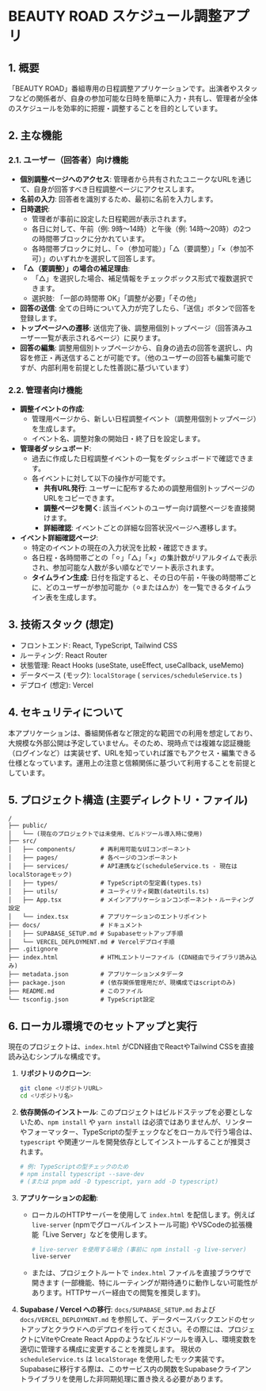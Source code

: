
# BEAUTY ROAD スケジュール調整アプリ

## 1. 概要

「BEAUTY ROAD」番組専用の日程調整アプリケーションです。出演者やスタッフなどの関係者が、自身の参加可能な日時を簡単に入力・共有し、管理者が全体のスケジュールを効率的に把握・調整することを目的としています。

## 2. 主な機能

### 2.1. ユーザー（回答者）向け機能

*   **個別調整ページへのアクセス**: 管理者から共有されたユニークなURLを通じて、自身が回答すべき日程調整ページにアクセスします。
*   **名前の入力**: 回答者を識別するため、最初に名前を入力します。
*   **日時選択**:
    *   管理者が事前に設定した日程範囲が表示されます。
    *   各日に対して、午前（例: 9時〜14時）と午後（例: 14時〜20時）の2つの時間帯ブロックに分かれています。
    *   各時間帯ブロックに対し、「⚪︎（参加可能）」「△（要調整）」「×（参加不可）」のいずれかを選択して回答します。
*   **「△（要調整）」の場合の補足理由**:
    *   「△」を選択した場合、補足情報をチェックボックス形式で複数選択できます。
    *   選択肢: 「一部の時間帯 OK」「調整が必要」「その他」
*   **回答の送信**: 全ての日時について入力が完了したら、「送信」ボタンで回答を登録します。
*   **トップページへの遷移**: 送信完了後、調整用個別トップページ（回答済みユーザー一覧が表示されるページ）に戻ります。
*   **回答の編集**: 調整用個別トップページから、自身の過去の回答を選択し、内容を修正・再送信することが可能です。（他のユーザーの回答も編集可能ですが、内部利用を前提とした性善説に基づいています）

### 2.2. 管理者向け機能

*   **調整イベントの作成**:
    *   管理用ページから、新しい日程調整イベント（調整用個別トップページ）を生成します。
    *   イベント名、調整対象の開始日・終了日を設定します。
*   **管理者ダッシュボード**:
    *   過去に作成した日程調整イベントの一覧をダッシュボードで確認できます。
    *   各イベントに対して以下の操作が可能です。
        *   **共有URL発行**: ユーザーに配布するための調整用個別トップページのURLをコピーできます。
        *   **調整ページを開く**: 該当イベントのユーザー向け調整ページを直接開けます。
        *   **詳細確認**: イベントごとの詳細な回答状況ページへ遷移します。
*   **イベント詳細確認ページ**:
    *   特定のイベントの現在の入力状況を比較・確認できます。
    *   各日程・各時間帯ごとの「⚪︎」「△」「×」の集計数がリアルタイムで表示され、参加可能な人数が多い順などでソート表示されます。
    *   **タイムライン生成**: 日付を指定すると、その日の午前・午後の時間帯ごとに、どのユーザーが参加可能か（⚪︎または△か）を一覧できるタイムライン表を生成します。

## 3. 技術スタック (想定)

*   フロントエンド: React, TypeScript, Tailwind CSS
*   ルーティング: React Router
*   状態管理: React Hooks (useState, useEffect, useCallback, useMemo)
*   データベース (モック): `localStorage` ( `services/scheduleService.ts` )
*   デプロイ (想定): Vercel

## 4. セキュリティについて

本アプリケーションは、番組関係者など限定的な範囲での利用を想定しており、大規模な外部公開は予定していません。そのため、現時点では複雑な認証機能（ログインなど）は実装せず、URLを知っていれば誰でもアクセス・編集できる仕様となっています。運用上の注意と信頼関係に基づいて利用することを前提としています。

## 5. プロジェクト構造 (主要ディレクトリ・ファイル)

```
/
├── public/
│   └── (現在のプロジェクトでは未使用、ビルドツール導入時に使用)
├── src/
│   ├── components/       # 再利用可能なUIコンポーネント
│   ├── pages/            # 各ページのコンポーネント
│   ├── services/         # API連携など(scheduleService.ts - 現在はlocalStorageモック)
│   ├── types/            # TypeScriptの型定義(types.ts)
│   ├── utils/            # ユーティリティ関数(dateUtils.ts)
│   ├── App.tsx           # メインアプリケーションコンポーネント・ルーティング設定
│   └── index.tsx         # アプリケーションのエントリポイント
├── docs/                 # ドキュメント
│   ├── SUPABASE_SETUP.md # Supabaseセットアップ手順
│   └── VERCEL_DEPLOYMENT.md # Vercelデプロイ手順
├── .gitignore
├── index.html            # HTMLエントリーファイル (CDN経由でライブラリ読み込み)
├── metadata.json         # アプリケーションメタデータ
├── package.json          # (依存関係管理用だが、現構成ではscriptのみ)
├── README.md             # このファイル
└── tsconfig.json         # TypeScript設定
```

## 6. ローカル環境でのセットアップと実行

現在のプロジェクトは、`index.html` がCDN経由でReactやTailwind CSSを直接読み込むシンプルな構成です。

1.  **リポジトリのクローン**:
    ```bash
    git clone <リポジトリURL>
    cd <リポジトリ名>
    ```

2.  **依存関係のインストール**:
    このプロジェクトはビルドステップを必要としないため、`npm install` や `yarn install` は必須ではありませんが、リンターやフォーマッター、TypeScriptの型チェックなどをローカルで行う場合は、`typescript` や関連ツールを開発依存としてインストールすることが推奨されます。
    ```bash
    # 例: TypeScriptの型チェックのため
    # npm install typescript --save-dev 
    # (または pnpm add -D typescript, yarn add -D typescript)
    ```

3.  **アプリケーションの起動**:
    *   ローカルのHTTPサーバーを使用して `index.html` を配信します。例えば `live-server` (npmでグローバルインストール可能) やVSCodeの拡張機能「Live Server」などを使用します。
        ```bash
        # live-server を使用する場合 (事前に npm install -g live-server)
        live-server
        ```
    *   または、プロジェクトルートで `index.html` ファイルを直接ブラウザで開きます (一部機能、特にルーティングが期待通りに動作しない可能性があります。HTTPサーバー経由での閲覧を推奨します)。

4.  **Supabase / Vercel への移行**:
    `docs/SUPABASE_SETUP.md` および `docs/VERCEL_DEPLOYMENT.md` を参照して、データベースバックエンドのセットアップとクラウドへのデプロイを行ってください。その際には、プロジェクトにViteやCreate React Appのようなビルドツールを導入し、環境変数を適切に管理する構成に変更することを推奨します。
    現状の `scheduleService.ts` は `localStorage` を使用したモック実装です。Supabaseに移行する際は、このサービス内の関数をSupabaseクライアントライブラリを使用した非同期処理に置き換える必要があります。

